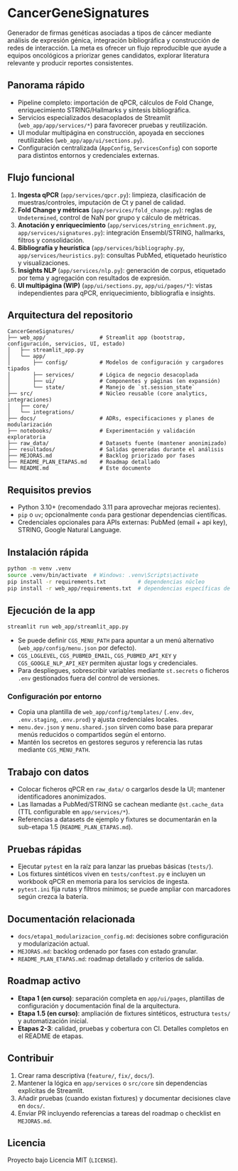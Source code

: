 # CancerGeneSignatures
Generador de firmas genéticas asociadas a tipos de cáncer mediante análisis de expresión génica, integración bibliográfica y construcción de redes de interacción. La meta es ofrecer un flujo reproducible que ayude a equipos oncológicos a priorizar genes candidatos, explorar literatura relevante y producir reportes consistentes.

## Panorama rápido
- Pipeline completo: importación de qPCR, cálculos de Fold Change, enriquecimiento STRING/Hallmarks y síntesis bibliográfica.
- Servicios especializados desacoplados de Streamlit (`web_app/app/services/*`) para favorecer pruebas y reutilización.
- UI modular multipágina en construcción, apoyada en secciones reutilizables (`web_app/app/ui/sections.py`).
- Configuración centralizada (`AppConfig`, `ServicesConfig`) con soporte para distintos entornos y credenciales externas.

## Flujo funcional
1. **Ingesta qPCR** (`app/services/qpcr.py`): limpieza, clasificación de muestras/controles, imputación de Ct y panel de calidad.
2. **Fold Change y métricas** (`app/services/fold_change.py`): reglas de `Undetermined`, control de NaN por grupo y cálculo de métricas.
3. **Anotación y enriquecimiento** (`app/services/string_enrichment.py`, `app/services/signatures.py`): integración Ensembl/STRING, hallmarks, filtros y consolidación.
4. **Bibliografía y heurística** (`app/services/bibliography.py`, `app/services/heuristics.py`): consultas PubMed, etiquetado heurístico y visualizaciones.
5. **Insights NLP** (`app/services/nlp.py`): generación de corpus, etiquetado por tema y agregación con resultados de expresión.
6. **UI multipágina (WIP)** (`app/ui/sections.py`, `app/ui/pages/*`): vistas independientes para qPCR, enriquecimiento, bibliografía e insights.

## Arquitectura del repositorio
```
CancerGeneSignatures/
├── web_app/                 # Streamlit app (bootstrap, configuración, servicios, UI, estado)
│   ├── streamlit_app.py
│   └── app/
│       ├── config/          # Modelos de configuración y cargadores tipados
│       ├── services/        # Lógica de negocio desacoplada
│       ├── ui/              # Componentes y páginas (en expansión)
│       └── state/           # Manejo de `st.session_state`
├── src/                     # Núcleo reusable (core analytics, integraciones)
│   ├── core/
│   └── integrations/
├── docs/                    # ADRs, especificaciones y planes de modularización
├── notebooks/               # Experimentación y validación exploratoria
├── raw_data/                # Datasets fuente (mantener anonimizado)
├── resultados/              # Salidas generadas durante el análisis
├── MEJORAS.md               # Backlog priorizado por fases
├── README_PLAN_ETAPAS.md    # Roadmap detallado
└── README.md                # Este documento
```

## Requisitos previos
- Python 3.10+ (recomendado 3.11 para aprovechar mejoras recientes).
- `pip` o `uv`; opcionalmente `conda` para gestionar dependencias científicas.
- Credenciales opcionales para APIs externas: PubMed (email + api key), STRING, Google Natural Language.

## Instalación rápida
```bash
python -m venv .venv
source .venv/bin/activate  # Windows: .venv\Scripts\activate
pip install -r requirements.txt          # dependencias núcleo
pip install -r web_app/requirements.txt  # dependencias específicas de la app Streamlit
```

## Ejecución de la app
```bash
streamlit run web_app/streamlit_app.py
```
- Se puede definir `CGS_MENU_PATH` para apuntar a un menú alternativo (`web_app/config/menu.json` por defecto).
- `CGS_LOGLEVEL`, `CGS_PUBMED_EMAIL`, `CGS_PUBMED_API_KEY` y `CGS_GOOGLE_NLP_API_KEY` permiten ajustar logs y credenciales.
- Para despliegues, sobrescribir variables mediante `st.secrets` o ficheros `.env` gestionados fuera del control de versiones.

### Configuración por entorno
- Copia una plantilla de `web_app/config/templates/` (`.env.dev`, `.env.staging`, `.env.prod`) y ajusta credenciales locales.
- `menu.dev.json` y `menu.shared.json` sirven como base para preparar menús reducidos o compartidos según el entorno.
- Mantén los secretos en gestores seguros y referencia las rutas mediante `CGS_MENU_PATH`.

## Trabajo con datos
- Colocar ficheros qPCR en `raw_data/` o cargarlos desde la UI; mantener identificadores anonimizados.
- Las llamadas a PubMed/STRING se cachean mediante `@st.cache_data` (TTL configurable en `app/services/*`).
- Referencias a datasets de ejemplo y fixtures se documentarán en la sub-etapa 1.5 (`README_PLAN_ETAPAS.md`).

## Pruebas rápidas
- Ejecutar `pytest` en la raíz para lanzar las pruebas básicas (`tests/`).
- Los fixtures sintéticos viven en `tests/conftest.py` e incluyen un workbook qPCR en memoria para los servicios de ingesta.
- `pytest.ini` fija rutas y filtros mínimos; se puede ampliar con marcadores según crezca la batería.

## Documentación relacionada
- `docs/etapa1_modularizacion_config.md`: decisiones sobre configuración y modularización actual.
- `MEJORAS.md`: backlog ordenado por fases con estado granular.
- `README_PLAN_ETAPAS.md`: roadmap detallado y criterios de salida.

## Roadmap activo
- **Etapa 1 (en curso)**: separación completa en `app/ui/pages`, plantillas de configuración y documentación final de la arquitectura.
- **Etapa 1.5 (en curso)**: ampliación de fixtures sintéticos, estructura `tests/` y automatización inicial.
- **Etapas 2-3**: calidad, pruebas y cobertura con CI. Detalles completos en el README de etapas.

## Contribuir
1. Crear rama descriptiva (`feature/`, `fix/`, `docs/`).
2. Mantener la lógica en `app/services` o `src/core` sin dependencias explícitas de Streamlit.
3. Añadir pruebas (cuando existan fixtures) y documentar decisiones clave en `docs/`.
4. Enviar PR incluyendo referencias a tareas del roadmap o checklist en `MEJORAS.md`.

## Licencia
Proyecto bajo Licencia MIT (`LICENSE`).

